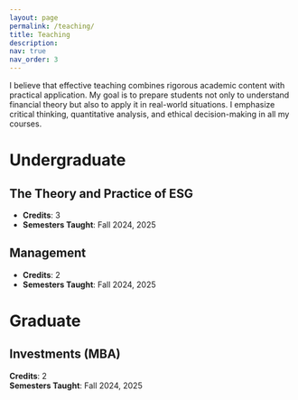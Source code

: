 ```yaml
---
layout: page
permalink: /teaching/
title: Teaching
description:
nav: true
nav_order: 3
---
```


I believe that effective teaching combines rigorous academic content with practical application. My goal is to prepare students not only to understand financial theory but also to apply it in real-world situations. I emphasize critical thinking, quantitative analysis, and ethical decision-making in all my courses.

# Undergraduate

## The Theory and Practice of ESG
- **Credits**: 3  
- **Semesters Taught**: Fall 2024, 2025

## Management
- **Credits**: 2  
- **Semesters Taught**: Fall 2024, 2025

# Graduate
## Investments (MBA)
**Credits**: 2    
**Semesters Taught**: Fall 2024, 2025

